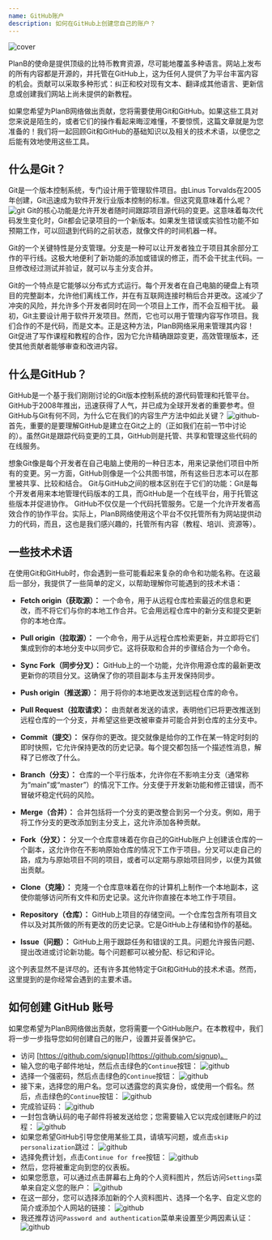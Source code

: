 ```yaml
---
name: GitHub账户
description: 如何在GitHub上创建您自己的账户？
---
```


![cover](assets/cover.webp)

PlanB的使命是提供顶级的比特币教育资源，尽可能地覆盖多种语言。网站上发布的所有内容都是开源的，并托管在GitHub上，这为任何人提供了为平台丰富内容的机会。贡献可以采取多种形式：纠正和校对现有文本、翻译成其他语言、更新信息或创建我们网站上尚未提供的新教程。

如果您希望为PlanB网络做出贡献，您将需要使用Git和GitHub。如果这些工具对您来说是陌生的，或者它们的操作看起来晦涩难懂，不要惊慌，这篇文章就是为您准备的！我们将一起回顾Git和GitHub的基础知识以及相关的技术术语，以便您之后能有效地使用这些工具。

## 什么是Git？

Git是一个版本控制系统，专门设计用于管理软件项目。由Linus Torvalds在2005年创建，Git迅速成为软件开发行业版本控制的标准。但这究竟意味着什么呢？
![git](assets/11.webp)
Git的核心功能是允许开发者随时间跟踪项目源代码的变更。这意味着每次代码发生变化时，Git都会记录项目的一个新版本。如果发生错误或实验性功能不如预期工作，可以回退到代码的之前状态，就像文件的时间机器一样。

Git的一个关键特性是分支管理。分支是一种可以让开发者独立于项目其余部分工作的平行线。这极大地便利了新功能的添加或错误的修正，而不会干扰主代码。一旦修改经过测试并验证，就可以与主分支合并。

Git的一个特点是它能够以分布式方式运行。每个开发者在自己电脑的硬盘上有项目的完整副本，允许他们离线工作，并在有互联网连接时稍后合并更改。这减少了冲突的风险，并允许多个开发者同时在同一个项目上工作，而不会互相干扰。
最初，Git主要设计用于软件开发项目。然而，它也可以用于管理内容写作项目。我们合作的不是代码，而是文本。正是这种方法，PlanB网络采用来管理其内容！Git促进了写作课程和教程的合作，因为它允许精确跟踪变更，高效管理版本，还使其他贡献者能够审查和改进内容。
## 什么是GitHub？

GitHub是一个基于我们刚刚讨论的Git版本控制系统的源代码管理和托管平台。GitHub于2008年推出，迅速获得了人气，并已成为全球开发者的重要参考。但GitHub与Git有何不同，为什么它在我们的内容生产方法中如此关键？
![github-](assets/12.webp)
首先，重要的是要理解GitHub是建立在Git之上的（正如我们在前一节中讨论的）。虽然Git是跟踪代码变更的工具，GitHub则是托管、共享和管理这些代码的在线服务。

想象Git像是每个开发者在自己电脑上使用的一种日志本，用来记录他们项目中所有的变更。另一方面，GitHub则像是一个公共图书馆，所有这些日志本可以在那里被共享、比较和结合。
Git与GitHub之间的根本区别在于它们的功能：Git是每个开发者用来本地管理代码版本的工具，而GitHub是一个在线平台，用于托管这些版本并促进协作。
GitHub不仅仅是一个代码托管服务。它是一个允许开发者高效合作的协作平台。实际上，PlanB网络使用这个平台不仅托管所有为网站提供动力的代码，而且，这也是我们感兴趣的，托管所有内容（教程、培训、资源等）。

## 一些技术术语

在使用Git和GitHub时，你会遇到一些可能看起来复杂的命令和功能名称。在这最后一部分，我提供了一些简单的定义，以帮助理解你可能遇到的技术术语：

- **Fetch origin（获取源）：** 一个命令，用于从远程仓库检索最近的信息和更改，而不将它们与你的本地工作合并。它会用远程仓库中的新分支和提交更新你的本地仓库。

- **Pull origin（拉取源）：** 一个命令，用于从远程仓库检索更新，并立即将它们集成到你的本地分支中以同步它。这将获取和合并的步骤结合为一个命令。
- **Sync Fork（同步分叉）：** GitHub上的一个功能，允许你用源仓库的最新更改更新你的项目分叉。这确保了你的项目副本与主开发保持同步。
- **Push origin（推送源）：** 用于将你的本地更改发送到远程仓库的命令。

- **Pull Request（拉取请求）：** 由贡献者发送的请求，表明他们已将更改推送到远程仓库的一个分支，并希望这些更改被审查并可能合并到仓库的主分支中。

- **Commit（提交）：** 保存你的更改。提交就像是给你的工作在某一特定时刻的即时快照，它允许保持更改的历史记录。每个提交都包括一个描述性消息，解释了已修改了什么。

- **Branch（分支）：** 仓库的一个平行版本，允许你在不影响主分支（通常称为“main”或“master”）的情况下工作。分支便于开发新功能和修正错误，而不冒破坏稳定代码的风险。

- **Merge（合并）：** 合并包括将一个分支的更改整合到另一个分支。例如，用于将工作分支的更改添加到主分支上，这允许添加各种贡献。

- **Fork（分叉）：** 分叉一个仓库意味着在你自己的GitHub账户上创建该仓库的一个副本，这允许你在不影响原始仓库的情况下工作于项目。分叉可以走自己的路，成为与原始项目不同的项目，或者可以定期与原始项目同步，以便为其做出贡献。

- **Clone（克隆）：** 克隆一个仓库意味着在你的计算机上制作一个本地副本，这使你能够访问所有文件和历史记录。这允许你直接在本地工作于项目。

- **Repository（仓库）：** GitHub上项目的存储空间。一个仓库包含所有项目文件以及对其所做的所有更改的历史记录。它是GitHub上存储和协作的基础。

- **Issue（问题）：** GitHub上用于跟踪任务和错误的工具。问题允许报告问题、提出改进或讨论新功能。每个问题都可以被分配、标记和评论。

这个列表显然不是详尽的。还有许多其他特定于Git和GitHub的技术术语。然而，这里提到的是你经常会遇到的主要术语。


## 如何创建 GitHub 账号

如果您希望为PlanB网络做出贡献，您将需要一个GitHub账户。在本教程中，我们将一步一步指导您如何创建自己的账户，设置并妥善保护它。

- 访问 [https://github.com/signup](https://github.com/signup)。
- 输入您的电子邮件地址，然后点击绿色的`Continue`按钮：
![github](assets/1.webp)
- 选择一个强密码，然后点击绿色的`Continue`按钮：
![github](assets/2.webp)
- 接下来，选择您的用户名。您可以透露您的真实身份，或使用一个假名。然后，点击绿色的`Continue`按钮：
![github](assets/3.webp)
- 完成验证码：
![github](assets/4.webp)
- 一封包含确认码的电子邮件将被发送给您；您需要输入它以完成创建账户的过程：
![github](assets/5.webp)
- 如果您希望GitHub引导您使用某些工具，请填写问题，或点击`skip personalization`跳过：
![github](assets/6.webp)
- 选择免费计划，点击`Continue for free`按钮：
![github](assets/7.webp)
- 然后，您将被重定向到您的仪表板。
- 如果您愿意，可以通过点击屏幕右上角的个人资料图片，然后访问`Settings`菜单来自定义您的账户：
![github](assets/8.webp)
- 在这一部分，您可以选择添加新的个人资料图片、选择一个名字、自定义您的简介或添加个人网站的链接：
![github](assets/9.webp)
- 我还推荐访问`Password and authentication`菜单来设置至少两因素认证：
![github](assets/10.webp)
